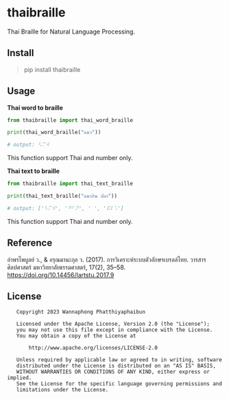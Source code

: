 # thaibraille
Thai Braille for Natural Language Processing.

## Install

> pip install thaibraille

## Usage

**Thai word to braille**

```python
from thaibraille import thai_word_braille

print(thai_word_braille("แมว"))

# output: ⠣⠍⠺
```

This function support Thai and number only.

**Thai text to braille**

```python
from thaibraille import thai_text_braille

print(thai_text_braille("แมวกิน ปลา"))

# output: ['⠣⠍⠺', '⠛⠃⠝', ' ', '⠯⠇⠡']
```

This function support Thai and number only.

## Reference

อำพรไพบูลย์ ว., & อรุณมานะกุล ว. (2017). การวิเคราะห์ระบบตัวอักษรเบรลล์ไทย. วารสารศิลปศาสตร์ มหาวิทยาลัยธรรมศาสตร์, 17(2), 35–58. https://doi.org/10.14456/lartstu.2017.9

## License


```
   Copyright 2023 Wannaphong Phatthiyaphaibun

   Licensed under the Apache License, Version 2.0 (the "License");
   you may not use this file except in compliance with the License.
   You may obtain a copy of the License at

       http://www.apache.org/licenses/LICENSE-2.0

   Unless required by applicable law or agreed to in writing, software
   distributed under the License is distributed on an "AS IS" BASIS,
   WITHOUT WARRANTIES OR CONDITIONS OF ANY KIND, either express or implied.
   See the License for the specific language governing permissions and
   limitations under the License.
 ```